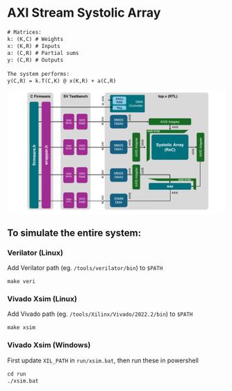 # AXI Stream Systolic Array

```
# Matrices:
k: (K,C) # Weights
x: (K,R) # Inputs
a: (C,R) # Partial sums
y: (C,R) # Outputs

The system performs:
y(C,R) = k.T(C,K) @ x(K,R) + a(C,R)
```

![Full System](docs/sys.png)

## To simulate the entire system:

### Verilator (Linux)

Add Verilator path (eg. `/tools/verilator/bin`) to `$PATH`
```
make veri
```

### Vivado Xsim (Linux)

Add Vivado path (eg. `/tools/Xilinx/Vivado/2022.2/bin`) to `$PATH`
```
make xsim
```

### Vivado Xsim (Windows)

First update `XIL_PATH` in `run/xsim.bat`, then run these in powershell
```
cd run
./xsim.bat
```
